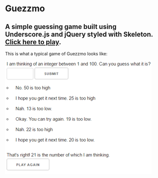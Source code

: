 # Guezzmo
A simple guessing game built using Underscore.js and jQuery styled with Skeleton. [Click here to play](https://tdreid.github.io/Guezzmo/).
---
This is what a typical game of Guezzmo looks like:

![Guezzmo Screenshot](https://github.com/tdreid/Guezzmo/blob/master/docs/images/screenshot-guezzmo.png)
